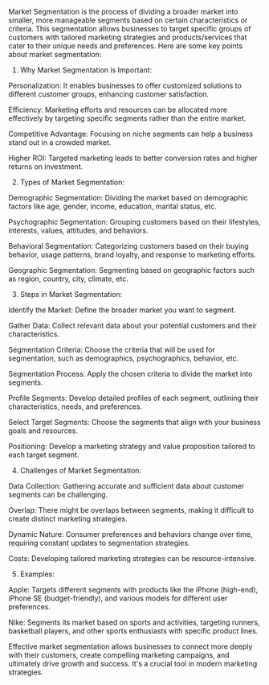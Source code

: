 Market Segmentation is the process of dividing a broader market into smaller, more manageable segments based on certain characteristics or criteria. This segmentation allows businesses to target specific groups of customers with tailored marketing strategies and products/services that cater to their unique needs and preferences. Here are some key points about market segmentation:

1. Why Market Segmentation is Important:

Personalization: It enables businesses to offer customized solutions to different customer groups, enhancing customer satisfaction.

Efficiency: Marketing efforts and resources can be allocated more effectively by targeting specific segments rather than the entire market.

Competitive Advantage: Focusing on niche segments can help a business stand out in a crowded market.

Higher ROI: Targeted marketing leads to better conversion rates and higher returns on investment.

2. Types of Market Segmentation:

Demographic Segmentation: Dividing the market based on demographic factors like age, gender, income, education, marital status, etc.

Psychographic Segmentation: Grouping customers based on their lifestyles, interests, values, attitudes, and behaviors.

Behavioral Segmentation: Categorizing customers based on their buying behavior, usage patterns, brand loyalty, and response to marketing efforts.

Geographic Segmentation: Segmenting based on geographic factors such as region, country, city, climate, etc.

3. Steps in Market Segmentation:

Identify the Market: Define the broader market you want to segment.

Gather Data: Collect relevant data about your potential customers and their characteristics.

Segmentation Criteria: Choose the criteria that will be used for segmentation, such as demographics, psychographics, behavior, etc.

Segmentation Process: Apply the chosen criteria to divide the market into segments.

Profile Segments: Develop detailed profiles of each segment, outlining their characteristics, needs, and preferences.

Select Target Segments: Choose the segments that align with your business goals and resources.

Positioning: Develop a marketing strategy and value proposition tailored to each target segment.

4. Challenges of Market Segmentation:

Data Collection: Gathering accurate and sufficient data about customer segments can be challenging.

Overlap: There might be overlaps between segments, making it difficult to create distinct marketing strategies.

Dynamic Nature: Consumer preferences and behaviors change over time, requiring constant updates to segmentation strategies.

Costs: Developing tailored marketing strategies can be resource-intensive.

5. Examples:

Apple: Targets different segments with products like the iPhone (high-end), iPhone SE (budget-friendly), and various models for different user preferences.

Nike: Segments its market based on sports and activities, targeting runners, basketball players, and other sports enthusiasts with specific product lines.

Effective market segmentation allows businesses to connect more deeply with their customers, create compelling marketing campaigns, and ultimately drive growth and success. It's a crucial tool in modern marketing strategies.
